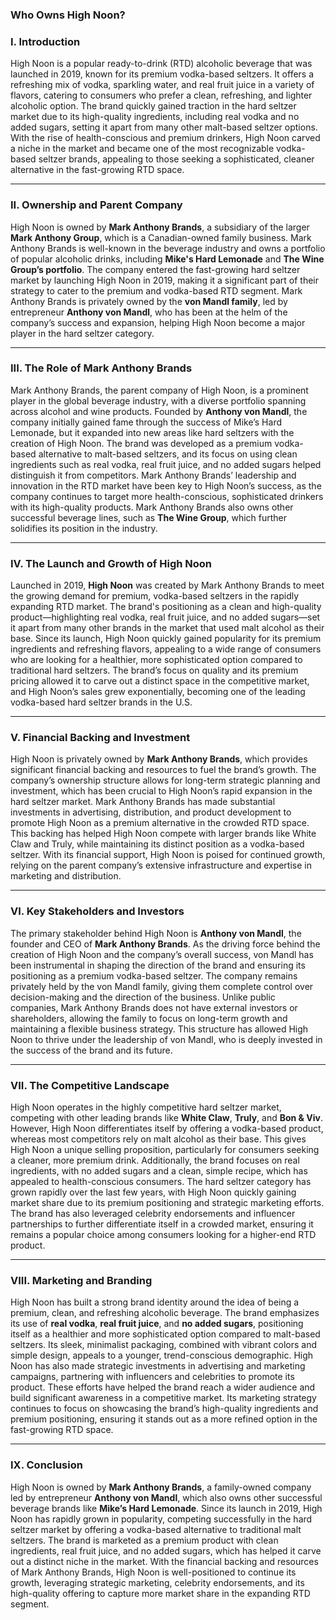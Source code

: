 <h3 class="" data-start="104" data-end="129"><strong data-start="108" data-end="127">Who Owns High Noon?<br /></strong></h3>
<h3 class="" data-start="104" data-end="129"><strong data-start="108" data-end="127">I. Introduction</strong></h3>
<p class="" data-start="130" data-end="906">High Noon is a popular ready-to-drink (RTD) alcoholic beverage that was launched in 2019, known for its premium vodka-based seltzers. It offers a refreshing mix of vodka, sparkling water, and real fruit juice in a variety of flavors, catering to consumers who prefer a clean, refreshing, and lighter alcoholic option. The brand quickly gained traction in the hard seltzer market due to its high-quality ingredients, including real vodka and no added sugars, setting it apart from many other malt-based seltzer options. With the rise of health-conscious and premium drinkers, High Noon carved a niche in the market and became one of the most recognizable vodka-based seltzer brands, appealing to those seeking a sophisticated, cleaner alternative in the fast-growing RTD space.</p>
<hr class="" data-start="908" data-end="911" />
<h3 class="" data-start="913" data-end="955"><strong data-start="917" data-end="953">II. Ownership and Parent Company</strong></h3>
<p class="" data-start="956" data-end="1711">High Noon is owned by <strong data-start="978" data-end="1001">Mark Anthony Brands</strong>, a subsidiary of the larger <strong data-start="1030" data-end="1052">Mark Anthony Group</strong>, which is a Canadian-owned family business. Mark Anthony Brands is well-known in the beverage industry and owns a portfolio of popular alcoholic drinks, including <strong data-start="1216" data-end="1240">Mike's Hard Lemonade</strong> and <strong data-start="1245" data-end="1275">The Wine Group&rsquo;s portfolio</strong>. The company entered the fast-growing hard seltzer market by launching High Noon in 2019, making it a significant part of their strategy to cater to the premium and vodka-based RTD segment. Mark Anthony Brands is privately owned by the <strong data-start="1512" data-end="1532">von Mandl family</strong>, led by entrepreneur <strong data-start="1554" data-end="1575">Anthony von Mandl</strong>, who has been at the helm of the company&rsquo;s success and expansion, helping High Noon become a major player in the hard seltzer category.</p>
<hr class="" data-start="1713" data-end="1716" />
<h3 class="" data-start="1718" data-end="1764"><strong data-start="1722" data-end="1762">III. The Role of Mark Anthony Brands</strong></h3>
<p class="" data-start="1765" data-end="2722">Mark Anthony Brands, the parent company of High Noon, is a prominent player in the global beverage industry, with a diverse portfolio spanning across alcohol and wine products. Founded by <strong data-start="1953" data-end="1974">Anthony von Mandl</strong>, the company initially gained fame through the success of Mike&rsquo;s Hard Lemonade, but it expanded into new areas like hard seltzers with the creation of High Noon. The brand was developed as a premium vodka-based alternative to malt-based seltzers, and its focus on using clean ingredients such as real vodka, real fruit juice, and no added sugars helped distinguish it from competitors. Mark Anthony Brands&rsquo; leadership and innovation in the RTD market have been key to High Noon&rsquo;s success, as the company continues to target more health-conscious, sophisticated drinkers with its high-quality products. Mark Anthony Brands also owns other successful beverage lines, such as <strong data-start="2648" data-end="2666">The Wine Group</strong>, which further solidifies its position in the industry.</p>
<hr class="" data-start="2724" data-end="2727" />
<h3 class="" data-start="2729" data-end="2777"><strong data-start="2733" data-end="2775">IV. The Launch and Growth of High Noon</strong></h3>
<p class="" data-start="2778" data-end="3631">Launched in 2019, <strong data-start="2796" data-end="2809">High Noon</strong> was created by Mark Anthony Brands to meet the growing demand for premium, vodka-based seltzers in the rapidly expanding RTD market. The brand's positioning as a clean and high-quality product&mdash;highlighting real vodka, real fruit juice, and no added sugars&mdash;set it apart from many other brands in the market that used malt alcohol as their base. Since its launch, High Noon quickly gained popularity for its premium ingredients and refreshing flavors, appealing to a wide range of consumers who are looking for a healthier, more sophisticated option compared to traditional hard seltzers. The brand&rsquo;s focus on quality and its premium pricing allowed it to carve out a distinct space in the competitive market, and High Noon&rsquo;s sales grew exponentially, becoming one of the leading vodka-based hard seltzer brands in the U.S.</p>
<hr class="" data-start="3633" data-end="3636" />
<h3 class="" data-start="3638" data-end="3683"><strong data-start="3642" data-end="3681">V. Financial Backing and Investment</strong></h3>
<p class="" data-start="3684" data-end="4504">High Noon is privately owned by <strong data-start="3716" data-end="3739">Mark Anthony Brands</strong>, which provides significant financial backing and resources to fuel the brand&rsquo;s growth. The company&rsquo;s ownership structure allows for long-term strategic planning and investment, which has been crucial to High Noon&rsquo;s rapid expansion in the hard seltzer market. Mark Anthony Brands has made substantial investments in advertising, distribution, and product development to promote High Noon as a premium alternative in the crowded RTD space. This backing has helped High Noon compete with larger brands like White Claw and Truly, while maintaining its distinct position as a vodka-based seltzer. With its financial support, High Noon is poised for continued growth, relying on the parent company&rsquo;s extensive infrastructure and expertise in marketing and distribution.</p>
<hr class="" data-start="4506" data-end="4509" />
<h3 class="" data-start="4511" data-end="4555"><strong data-start="4515" data-end="4553">VI. Key Stakeholders and Investors</strong></h3>
<p class="" data-start="4556" data-end="5376">The primary stakeholder behind High Noon is <strong data-start="4600" data-end="4621">Anthony von Mandl</strong>, the founder and CEO of <strong data-start="4646" data-end="4669">Mark Anthony Brands</strong>. As the driving force behind the creation of High Noon and the company&rsquo;s overall success, von Mandl has been instrumental in shaping the direction of the brand and ensuring its positioning as a premium vodka-based seltzer. The company remains privately held by the von Mandl family, giving them complete control over decision-making and the direction of the business. Unlike public companies, Mark Anthony Brands does not have external investors or shareholders, allowing the family to focus on long-term growth and maintaining a flexible business strategy. This structure has allowed High Noon to thrive under the leadership of von Mandl, who is deeply invested in the success of the brand and its future.</p>
<hr class="" data-start="5378" data-end="5381" />
<h3 class="" data-start="5383" data-end="5423"><strong data-start="5387" data-end="5421">VII. The Competitive Landscape</strong></h3>
<p class="" data-start="5424" data-end="6383">High Noon operates in the highly competitive hard seltzer market, competing with other leading brands like <strong data-start="5531" data-end="5545">White Claw</strong>, <strong data-start="5547" data-end="5556">Truly</strong>, and <strong data-start="5562" data-end="5575">Bon &amp; Viv</strong>. However, High Noon differentiates itself by offering a vodka-based product, whereas most competitors rely on malt alcohol as their base. This gives High Noon a unique selling proposition, particularly for consumers seeking a cleaner, more premium drink. Additionally, the brand focuses on real ingredients, with no added sugars and a clean, simple recipe, which has appealed to health-conscious consumers. The hard seltzer category has grown rapidly over the last few years, with High Noon quickly gaining market share due to its premium positioning and strategic marketing efforts. The brand has also leveraged celebrity endorsements and influencer partnerships to further differentiate itself in a crowded market, ensuring it remains a popular choice among consumers looking for a higher-end RTD product.</p>
<hr class="" data-start="6385" data-end="6388" />
<h3 class="" data-start="6390" data-end="6428"><strong data-start="6394" data-end="6426">VIII. Marketing and Branding</strong></h3>
<p class="" data-start="6429" data-end="7341">High Noon has built a strong brand identity around the idea of being a premium, clean, and refreshing alcoholic beverage. The brand emphasizes its use of <strong data-start="6583" data-end="6597">real vodka</strong>, <strong data-start="6599" data-end="6619">real fruit juice</strong>, and <strong data-start="6625" data-end="6644">no added sugars</strong>, positioning itself as a healthier and more sophisticated option compared to malt-based seltzers. Its sleek, minimalist packaging, combined with vibrant colors and simple design, appeals to a younger, trend-conscious demographic. High Noon has also made strategic investments in advertising and marketing campaigns, partnering with influencers and celebrities to promote its product. These efforts have helped the brand reach a wider audience and build significant awareness in a competitive market. Its marketing strategy continues to focus on showcasing the brand&rsquo;s high-quality ingredients and premium positioning, ensuring it stands out as a more refined option in the fast-growing RTD space.</p>
<hr class="" data-start="7343" data-end="7346" />
<h3 class="" data-start="7348" data-end="7372"><strong data-start="7352" data-end="7370">IX. Conclusion</strong></h3>
<p class="" data-start="7373" data-end="8183">High Noon is owned by <strong data-start="7395" data-end="7418">Mark Anthony Brands</strong>, a family-owned company led by entrepreneur <strong data-start="7463" data-end="7484">Anthony von Mandl</strong>, which also owns other successful beverage brands like <strong data-start="7540" data-end="7564">Mike&rsquo;s Hard Lemonade</strong>. Since its launch in 2019, High Noon has rapidly grown in popularity, competing successfully in the hard seltzer market by offering a vodka-based alternative to traditional malt seltzers. The brand is marketed as a premium product with clean ingredients, real fruit juice, and no added sugars, which has helped it carve out a distinct niche in the market. With the financial backing and resources of Mark Anthony Brands, High Noon is well-positioned to continue its growth, leveraging strategic marketing, celebrity endorsements, and its high-quality offering to capture more market share in the expanding RTD segment.</p>
